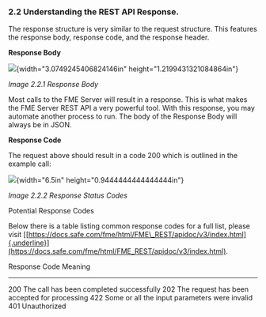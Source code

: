 ### 2.2 Understanding the REST API Response.

The response structure is very similar to the request structure. This
features the response body, response code, and the response header.

**Response Body**

![](media/image54.png){width="3.0749245406824146in"
height="1.2199431321084864in"}

*Image 2.2.1 Response Body*

Most calls to the FME Server will result in a response. This is what
makes the FME Server REST API a very powerful tool. With this response,
you may automate another process to run. The body of the Response Body
will always be in JSON.

**Response Code**

The request above should result in a code 200 which is outlined in the
example call:

![](media/image88.png){width="6.5in" height="0.9444444444444444in"}

*Image 2.2.2 Response Status Codes*

Potential Response Codes

Below there is a table listing common response codes for a full list,
please visit
[[https://docs.safe.com/fme/html/FME\_REST/apidoc/v3/index.html]{.underline}](https://docs.safe.com/fme/html/FME_REST/apidoc/v3/index.html).

  Response Code   Meaning
  --------------- -----------------------------------------------
  200             The call has been completed successfully
  202             The request has been accepted for processing
  422             Some or all the input parameters were invalid
  401             Unauthorized
